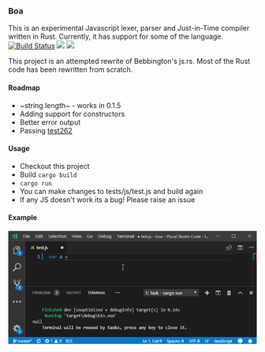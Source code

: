 ### Boa
This is an experimental Javascript lexer, parser and Just-in-Time compiler written in Rust. Currently, it has support for some of the language.   
[![Build Status](https://travis-ci.com/jasonwilliams/boa.svg?branch=master)](https://travis-ci.com/jasonwilliams/boa)
[![](http://meritbadge.herokuapp.com/boa)](https://crates.io/crates/boa)
[![](https://docs.rs/Boa/badge.svg)](https://docs.rs/Boa/)


This project is an attempted rewrite of Bebbington's js.rs. Most of the Rust code has been rewritten from scratch.

#### Roadmap
* ~string.length~ - works in 0.1.5
* Adding support for constructors
* Better error output
* Passing [test262](https://github.com/tc39/test262)

#### Usage
* Checkout this project
* Build `cargo build`
* `cargo run`
* You can make changes to tests/js/test.js and build again
* If any JS doesn't work its a bug! Please raise an issue

#### Example
![Example](docs/img/boaTest.gif)
